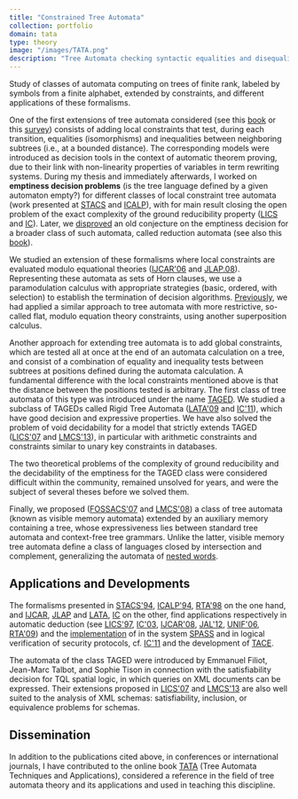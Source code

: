 ```yaml
---
title: "Constrained Tree Automata"
collection: portfolio
domain: tata
type: theory
image: "/images/TATA.png"
description: "Tree Automata checking syntactic equalities and disequalities of subtrees."
---
```


Study of classes of automata computing on trees of finite rank, labeled by symbols from a finite alphabet, extended by constraints, and different applications of these formalisms.

One of the first extensions of tree automata considered (see this [book](https://inria.hal.science/hal-03367725) or this [survey](https://inria.hal.science/hal-00840959)) consists of adding local constraints that test, during each transition, equalities (isomorphisms) and inequalities between neighboring subtrees (i.e., at a bounded distance). The corresponding models were introduced as decision tools in the context of automatic theorem proving, due to their link with non-linearity properties of variables in term rewriting systems. During my thesis and immediately afterwards, I worked on **emptiness decision problems** (is the tree language defined by a given automaton empty?) for different classes of local constraint tree automata (work presented at [STACS](https://doi.org/10.1007/3-540-57785-8_138) and  [ICALP](https://hal.science/hal-01820506v1)), with for main result closing the open problem of the exact complexity of the ground reducibility property  ([LICS](https://doi.ieeecomputersociety.org/10.1109/LICS.1997.614922) and [IC](https://inria.hal.science/inria-00578859)). Later, we [disproved](publication/2008-01-01-Tree-automata-with-equality-constraints-modulo-equational-theories) an old conjecture on the emptiness decision for a broader class of such automata, called reduction automata (see also  this [book](https://inria.hal.science/hal-03367725)).

We studied an extension of these formalisms where local constraints are evaluated modulo equational theories ([IJCAR'06](https://inria.hal.science/inria-00071215) and [JLAP.08](publication/2008-01-01-Tree-automata-with-equality-constraints-modulo-equational-theories)). Representing these automata as sets of Horn clauses, we use a paramodulation calculus with appropriate strategies (basic, ordered, with selection) to establish the termination of decision algorithms. [Previously](https://doi.org/10.1007/BFb0052362), we had applied a similar approach to tree automata with more restrictive, so-called flat, modulo equation theory constraints, using another superposition calculus.

Another approach for extending tree automata is to add global constraints, which are tested all at once at the end of an automata calculation on a tree, and consist of a combination of equality and inequality tests between subtrees at positions defined during the automata calculation. A fundamental difference with the local constraints mentioned above is that the distance between the positions tested is arbitrary. The first class of tree automata of this type was introduced under the name [TAGED](https://hal.archives-ouvertes.fr/hal-00526987). We studied a subclass of TAGEDs called Rigid Tree Automata ([LATA'09](publication/2009-04-01-Rigid-Tree-Automata) and [IC'11](publication/2011-02-01-Rigid-Tree-Automata-and-Applications)), which have good decision and expressive properties. We have also solved the problem of void decidability for a model that strictly extends TAGED ([LICS'07](publication/2010-07-01-The-Emptiness-Problem-for-Tree-Automata-with-Global-Constraints) and [LMCS'13](publication/2013-01-01-Decidable-Classes-of-Tree-Automata-Mixing-Local-and-Global-Constraints-Modulo-Flat-Theories)), in particular with arithmetic constraints and constraints similar to unary key constraints in databases.

The two theoretical problems of the complexity of ground reducibility  and the decidability of the emptiness  for the TAGED class were considered difficult within the community, remained unsolved for years, and were the subject of several theses before we solved them.

Finally, we proposed ([FOSSACS'07](publication/2007-03-01-Tree-Automata-with-Memory-Visibility-and-Structural-Constraints) and [LMCS'08](publication/2008-06-01-Visibly-Tree-Automata-with-Memory-and-Constraints)) a class of tree automata (known as visible memory automata) extended by an auxiliary memory containing a tree, whose expressiveness lies between standard tree automata and context-free tree grammars. Unlike the latter, visible memory tree automata define a class of languages closed by intersection and complement, generalizing the automata of [nested words](https://doi.org/10.1145/1516512.1516518).



## Applications and Developments

The formalisms presented in  [STACS'94](https://doi.org/10.1007/3-540-57785-8_138),  [ICALP'94](https://hal.science/hal-01820506v1), [RTA'98](https://doi.org/10.1007/BFb0052362)  on the one hand, and [IJCAR](https://inria.hal.science/inria-00071215),  [JLAP](publication/2008-01-01-Tree-automata-with-equality-constraints-modulo-equational-theories) and [LATA](publication/2009-04-01-Rigid-Tree-Automata), [IC](publication/2011-02-01-Rigid-Tree-Automata-and-Applications)  on the other, find applications respectively in automatic deduction (see [LICS'97](https://doi.ieeecomputersociety.org/10.1109/LICS.1997.614922), [IC'03](https://inria.hal.science/inria-00578859), [IJCAR'08](publication/2008-08-01-Automated-Induction-with-Constrained-Tree-Automata), [JAL'12](publication/2012-01-01-Sufficient-Completeness-Verification-for-Conditional-and-Constrained-Term-Rewriting-Systems), [UNIF'06](https://inria.hal.science/inria-00579017), [RTA'09](publication/2009-06-01-Unique-Normalization-for-Shallow-TRS)) and the [implementation](https://doi.org/10.1007/BFb0052362) of in the system [SPASS](software/1997-SPASS/) and in logical verification of security protocols, cf. [IC'11](publication/2011-02-01-Rigid-Tree-Automata-and-Applications) and the development of [TACE](software/2006-TACE/).

The automata of the class TAGED were introduced by Emmanuel Filiot, Jean-Marc Talbot, and Sophie Tison in connection with the satisfiability decision for TQL spatial logic, in which queries on XML documents can be expressed. Their extensions proposed in [LICS'07](publication/2010-07-01-The-Emptiness-Problem-for-Tree-Automata-with-Global-Constraints) and [LMCS'13](publication/2013-01-01-Decidable-Classes-of-Tree-Automata-Mixing-Local-and-Global-Constraints-Modulo-Flat-Theories) are also well suited to the analysis of XML schemas: satisfiability, inclusion, or equivalence problems for schemas.



## Dissemination

In addition to the publications cited above, in conferences or international journals, I have contributed to the online book [TATA](https://inria.hal.science/hal-03367725) (Tree Automata Techniques and Applications), considered a reference in the field of tree automata theory and its applications and used in teaching this discipline.